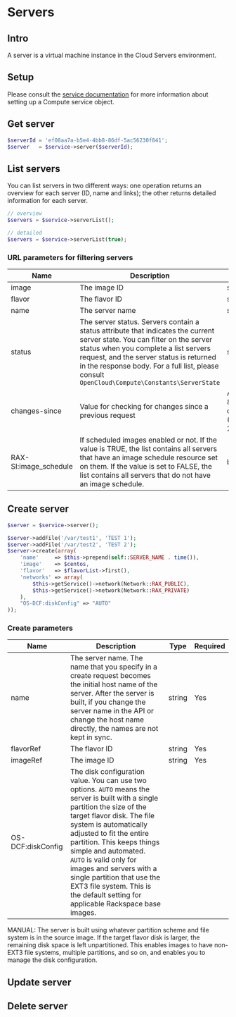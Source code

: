 # Servers

## Intro

A server is a virtual machine instance in the Cloud Servers environment.

## Setup

Please consult the [service documentation](Service.md) for more information about setting up a Compute service object.

## Get server

```php
$serverId = 'ef08aa7a-b5e4-4bb8-86df-5ac56230f841';
$server   = $service->server($serverId);
```

## List servers

You can list servers in two different ways: one operation returns an overview for each server (ID, name and links); the other returns detailed information for each server.

```php
// overview
$servers = $service->serverList();

// detailed
$servers = $service->serverList(true);
```

### URL parameters for filtering servers

Name|Description|Type
---|---|---
image|The image ID|string
flavor|The flavor ID|string
name|The server name|string
status|The server status. Servers contain a status attribute that indicates the current server state. You can filter on the server status when you complete a list servers request, and the server status is returned in the response body. For a full list, please consult `OpenCloud\Compute\Constants\ServerState`|string
changes-since|Value for checking for changes since a previous request|A valid ISO 8601 dateTime (2011-01-24T17:08Z)
RAX-SI:image_schedule|If scheduled images enabled or not. If the value is TRUE, the list contains all servers that have an image schedule resource set on them. If the value is set to FALSE, the list contains all servers that do not have an image schedule.|bool

## Create server

```php
$server = $service->server();

$server->addFile('/var/test1', 'TEST 1');
$server->addFile('/var/test2', 'TEST 2');
$server->create(array(
    'name'     => $this->prepend(self::SERVER_NAME . time()),
    'image'    => $centos,
    'flavor'   => $flavorList->first(),
    'networks' => array(
        $this->getService()->network(Network::RAX_PUBLIC),
        $this->getService()->network(Network::RAX_PRIVATE)
    ),
    "OS-DCF:diskConfig" => "AUTO"
));
```

### Create parameters

Name|Description|Type|Required
---|---|---|---
name|The server name. The name that you specify in a create request becomes the initial host name of the server. After the server is built, if you change the server name in the API or change the host name directly, the names are not kept in sync.|string|Yes
flavorRef|The flavor ID|string|Yes
imageRef|The image ID|string|Yes
OS-DCF:diskConfig|The disk configuration value. You can use two options. `AUTO` means the server is built with a single partition the size of the target flavor disk. The file system is automatically adjusted to fit the entire partition. This keeps things simple and automated. `AUTO` is valid only for images and servers with a single partition that use the EXT3 file system. This is the default setting for applicable Rackspace base images.

MANUAL: The server is built using whatever partition scheme and file system is in the source image. If the target flavor disk is larger, the remaining disk space is left unpartitioned. This enables images to have non-EXT3 file systems, multiple partitions, and so on, and enables you to manage the disk configuration.

## Update server

## Delete server